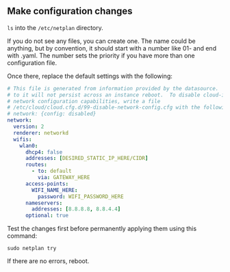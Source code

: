 ## Make configuration changes

`ls` into the `/etc/netplan` directory.

If you do not see any files, you can create one. The name could be anything, but by convention, it should start with a number like 01- and end with .yaml. The number sets the priority if you have more than one configuration file.

Once there, replace the default settings with the following:

```yml
# This file is generated from information provided by the datasource.  Changes
# to it will not persist across an instance reboot.  To disable cloud-init's
# network configuration capabilities, write a file
# /etc/cloud/cloud.cfg.d/99-disable-network-config.cfg with the following:
# network: {config: disabled}
network:
  version: 2
  renderer: networkd
  wifis:
    wlan0:
      dhcp4: false
      addresses: [DESIRED_STATIC_IP_HERE/CIDR]
      routes:
        - to: default
          via: GATEWAY_HERE
      access-points:
        WIFI_NAME_HERE:
          password: WIFI_PASSWORD_HERE
      nameservers:
        addresses: [8.8.8.8, 8.8.4.4]
      optional: true
```

Test the changes first before permanently applying them using this command:

```shell
sudo netplan try
```

If there are no errors, reboot.
